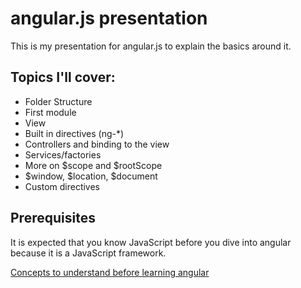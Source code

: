 # angular.js presentation 

This is my presentation for angular.js to explain the basics around it. 

## Topics I'll cover:
* Folder Structure
* First module
* View
* Built in directives (ng-*)
* Controllers and binding to the view
* Services/factories
* More on $scope and $rootScope
* $window, $location, $document
* Custom directives

## Prerequisites
It is expected that you know JavaScript before you dive into angular because it is a JavaScript framework.

[Concepts to understand before learning angular](https://github.com/RyanDawkins/angularjs/blob/master/concepts.md)
